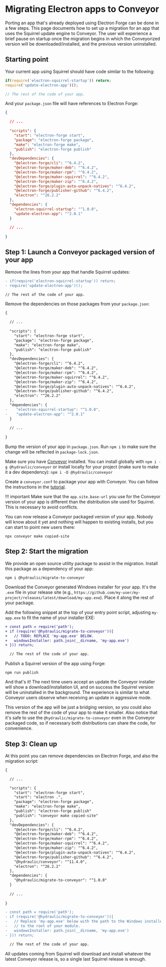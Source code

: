 # Migrating Electron apps to Conveyor

Porting an app that's already deployed using Electron Forge can be done in a few steps. This page documents how to set up a migration for an
app that uses the Squirrel update engine to Conveyor. The user will experience a brief pause on startup once the migration begins in which
the Conveyorized version will be downloaded/installed, and the previous version uninstalled.

## Starting point

Your current app using Squirrel should have code similar to the following:

```javascript title="Your app"
if(require('electron-squirrel-startup')) return;
require('update-electron-app')();

// The rest of the code of your app.
```

And your `package.json` file will have references to Electron Forge:

```json title="package.json"
{

  // ...
  
  "scripts": {
    "start": "electron-forge start",
    "package": "electron-forge package",
    "make": "electron-forge make",
    "publish": "electron-forge publish"
  },
  "devDependencies": {
    "@electron-forge/cli": "^6.4.2",
    "@electron-forge/maker-deb": "^6.4.2",
    "@electron-forge/maker-rpm": "^6.4.2",
    "@electron-forge/maker-squirrel": "^6.4.2",
    "@electron-forge/maker-zip": "^6.4.2",
    "@electron-forge/plugin-auto-unpack-natives": "^6.4.2",
    "@electron-forge/publisher-github": "^6.4.2",
    "electron": "^26.2.2"
  },
  "dependencies": {
    "electron-squirrel-startup": "^1.0.0",
    "update-electron-app": "^2.0.1"
  }
  
  // ...
  
}
```

## Step 1: Launch a Conveyor packaged version of your app

Remove the lines from your app that handle Squirrel updates:

```diff title="Your app"
- if(require('electron-squirrel-startup')) return;
- require('update-electron-app')();

// The rest of the code of your app.
```

Remove the dependencies on those packages from your `package.json`:

```diff title="package.json"
{

  // ...
  
  "scripts": {
    "start": "electron-forge start",
    "package": "electron-forge package",
    "make": "electron-forge make",
    "publish": "electron-forge publish"
  },
  "devDependencies": {
    "@electron-forge/cli": "^6.4.2",
    "@electron-forge/maker-deb": "^6.4.2",
    "@electron-forge/maker-rpm": "^6.4.2",
    "@electron-forge/maker-squirrel": "^6.4.2",
    "@electron-forge/maker-zip": "^6.4.2",
    "@electron-forge/plugin-auto-unpack-natives": "^6.4.2",
    "@electron-forge/publisher-github": "^6.4.2",
    "electron": "^26.2.2"
  },
  "dependencies": {
-    "electron-squirrel-startup": "^1.0.0",
-    "update-electron-app": "^2.0.1"
  }
  
  // ...
  
}
```

Bump the version of your app in `package.json`. Run `npm i` to make sure the change will be reflected in `package-lock.json`.

Make sure you have [Conveyor](http://hydraulic.dev) installed. You can install globally with `npm i -g @hydraulic/conveyor`
or install locally for your project (make sure to make it a dev dependency): `npm i -D @hydraulic/conveyor`

Create a `conveyor.conf` to package your app with Conveyor. You can follow the instructions in the [tutorial](https://conveyor.hydraulic.dev/latest/tutorial/hare/electron).

!!! important 
    Make sure that the `app.site.base-url` you use for the Conveyor version of your app is different than the distribution 
    site used for Squirrel. This is necessary to avoid conflicts.

You can now release a Conveyor packaged version of your app. Nobody will know about it yet and nothing will happen to existing installs,
but you can start to point new users there:

 ```shell
 npx conveyor make copied-site
 ```

## Step 2: Start the migration

We provide an open source utility package to assist in the migration. Install this package as a dependency of your app:

```shell
npm i @hydraulic/migrate-to-conveyor
```

Download the Conveyor generated Windows installer for your app. It's the `.exe` file in your release site
(e.g., `https://github.com/my-user/my-project/releases/latest/download/my-app.exe`). Place it along the rest of your package.

Add the following snippet at the top of your entry point script, adjusting `my-app.exe` to fit the name of your installer EXE:

```diff title="Your app"
+ const path = require('path');
+ if (require('@hydraulic/migrate-to-conveyor')({
+   // TODO: REPLACE 'my-app.exe' BELOW.
+   windowsInstaller: path.join(__dirname, 'my-app.exe')
+ })) return;    

  // The rest of the code of your app.
```   

Publish a Squirrel version of the app using Forge:

```shell
npm run publish
```

And that's it! The next time users accept an update the Conveyor installer will show a download/installation UI, and on success the 
Squirrel version will be uninstalled in the background. The experience is similar to what Conveyor users observe when receiving an update in
aggressive mode.

This version of the app will be just a bridging version, so you could also remove the rest of the code of your app to make it smaller.
Also notice that it's safe to use the `@hydraulic/migrate-to-conveyor` even in the Conveyor packaged code, so if necessary both distributions 
can share the code, for convenience.

## Step 3: Clean up

At this point you can remove dependencies on Electron Forge, and also the migration script:

```diff title="package.json"
{

  // ...

  "scripts": {
    "start": "electron-forge start",
    "start": "electron .",
    "package": "electron-forge package",
    "make": "electron-forge make",
    "publish": "electron-forge publish"
    "publish": "conveyor make copied-site"
  },
  "devDependencies": {
    "@electron-forge/cli": "^6.4.2",
    "@electron-forge/maker-deb": "^6.4.2",
    "@electron-forge/maker-rpm": "^6.4.2",
    "@electron-forge/maker-squirrel": "^6.4.2",
    "@electron-forge/maker-zip": "^6.4.2",
    "@electron-forge/plugin-auto-unpack-natives": "^6.4.2",
    "@electron-forge/publisher-github": "^6.4.2",
    "@hydraulic/conveyor": "^11.4.0",
    "electron": "^26.2.2"    
  },
  "dependencies": {
    "@hydraulic/migrate-to-conveyor": "^1.0.0"
  }
  
  // ...
  
}
```

```diff title="Your app"
- const path = require('path');
- if (require('@hydraulic/migrate-to-conveyor')({
-   // Replace 'my-app.exe' below with the path to the Windows installer downloaded in the previous step, relative
-   // to the root of your module.
-   windowsInstaller: path.join(__dirname, 'my-app.exe')
- })) return;    

  // The rest of the code of your app. 
```

All updates coming from Squirrel will download and install whatever the latest Conveyor release is, so a single last Squirrel release is enough.

